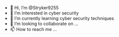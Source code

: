 - 👋 Hi, I’m @Stryker9255
- 👀 I’m interested in cyber security
- 🌱 I’m currently learning cyber security techniques
- 💞️ I’m looking to collaborate on ...
- 📫 How to reach me ...

<!---
Stryker9255/Stryker9255 is a ✨ special ✨ repository because its `README.md` (this file) appears on your GitHub profile.
You can click the Preview link to take a look at your changes.
--->
